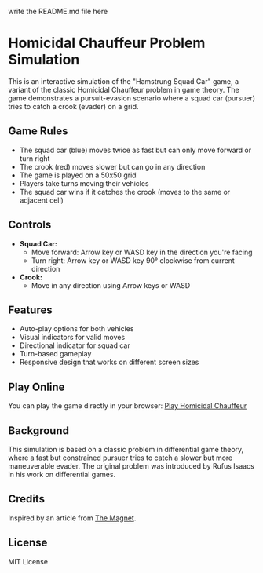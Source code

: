 write the README.md file here
# Homicidal Chauffeur Problem Simulation

This is an interactive simulation of the "Hamstrung Squad Car" game, a variant of the classic Homicidal Chauffeur problem in game theory. The game demonstrates a pursuit-evasion scenario where a squad car (pursuer) tries to catch a crook (evader) on a grid.

## Game Rules

- The squad car (blue) moves twice as fast but can only move forward or turn right
- The crook (red) moves slower but can go in any direction
- The game is played on a 50x50 grid
- Players take turns moving their vehicles
- The squad car wins if it catches the crook (moves to the same or adjacent cell)

## Controls

- **Squad Car:**
  - Move forward: Arrow key or WASD key in the direction you're facing
  - Turn right: Arrow key or WASD key 90° clockwise from current direction
- **Crook:**
  - Move in any direction using Arrow keys or WASD

## Features

- Auto-play options for both vehicles
- Visual indicators for valid moves
- Directional indicator for squad car
- Turn-based gameplay
- Responsive design that works on different screen sizes

## Play Online

You can play the game directly in your browser: [Play Homicidal Chauffeur](https://coconutlampshade.github.io/homicidal-chauffeur/driver.html)

## Background

This simulation is based on a classic problem in differential game theory, where a fast but constrained pursuer tries to catch a slower but more maneuverable evader. The original problem was introduced by Rufus Isaacs in his work on differential games.

## Credits

Inspired by an article from [The Magnet](https://themagnet.substack.com/).

## License

MIT License